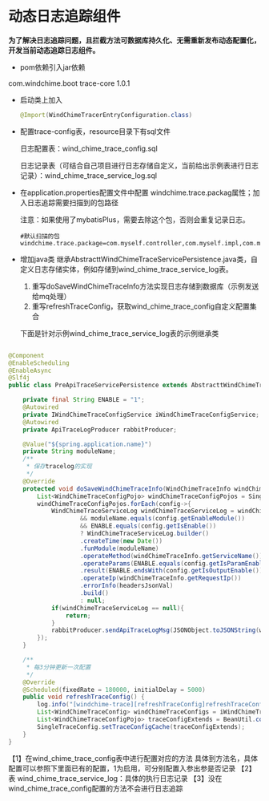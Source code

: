 # 动态日志追踪组件

**为了解决日志追踪问题，且拦截方法可数据库持久化、无需重新发布动态配置化，开发当前动态追踪日志组件。**



- pom依赖引入jar依赖

<dependency>
    <groupId>com.windchime.boot</groupId>
    <artifactId>trace-core</artifactId>
    <version>1.0.1</version>
</dependency>

- 启动类上加入

  ```java
  @Import(WindChimeTracerEntryConfiguration.class)
  ```

- 配置trace-config表，resource目录下有sql文件

  日志配置表：wind_chime_trace_config.sql

  日志记录表（可结合自己项目进行日志存储自定义，当前给出示例表进行日志记录）：wind_chime_trace_service_log.sql

- 在application.properties配置文件中配置 windchime.trace.packag属性；加入日志追踪需要扫描到的包路径

  注意：如果使用了mybatisPlus，需要去除这个包，否则会重复记录日志。

  ```properties
  #默认扫描的包
  windchime.trace.package=com.myself.controller,com.myself.impl,com.myself.mapper,!com.baomidou.mybatisplus
  ```



- 增加java类 继承AbstracttWindChimeTraceServicePersistence.java类，自定义日志存储实体，例如存储到wind_chime_trace_service_log表。

  1. 重写doSaveWindChimeTraceInfo方法实现日志存储到数据库（示例发送给mq处理）
  2. 重写refreshTraceConfig，获取wind_chime_trace_config自定义配置集合

  下面是针对示例wind_chime_trace_service_log表的示例继承类

```java

@Component
@EnableScheduling
@EnableAsync
@Slf4j
public class PreApiTraceServicePersistence extends AbstracttWindChimeTraceServicePersistence {

    private final String ENABLE = "1";
    @Autowired
    private IWindChimeTraceConfigService iWindChimeTraceConfigService;
    @Autowired
    private ApiTraceLogProducer rabbitProducer;

    @Value("${spring.application.name}")
    private String moduleName;
    /**
     * 保存tracelog的实现
     */
    @Override
    protected void doSaveWindChimeTraceInfo(WindChimeTraceInfo windChimeTraceInfo, String headersJsonVal) {
        List<WindChimeTraceConfigPojo> windChimeTraceConfigPojos = SingleTraceConfig.getTraceConfigMap();
        windChimeTraceConfigPojos.forEach(config->{
            WindChimeTraceServiceLog windChimeTraceServiceLog = windChimeTraceInfo.getServiceName().equals(config.getConfigMethod())
                    && moduleName.equals(config.getEnableModule())
                    && ENABLE.equals(config.getIsEnable())
                    ? WindChimeTraceServiceLog.builder()
                    .createTime(new Date())
                    .funModule(moduleName)
                    .operateMethod(windChimeTraceInfo.getServiceName())
                    .operateParams(ENABLE.equals(config.getIsParamEnable())?handleInput(windChimeTraceInfo.getArguments()):null)
                    .result(ENABLE.endsWith(config.getIsOutputEnable())?handleOutput(windChimeTraceInfo.getResult()):null)
                    .operateIp(windChimeTraceInfo.getRequestIp())
                    .errorInfo(headersJsonVal)
                    .build()
                    : null;
            if(windChimeTraceServiceLog == null){
                return;
            }
            rabbitProducer.sendApiTraceLogMsg(JSONObject.toJSONString(windChimeTraceServiceLog));
        });
    }

    /**
     * 每3分钟更新一次配置
     */
    @Override
    @Scheduled(fixedRate = 180000, initialDelay = 5000)
    public void refreshTraceConfig() {
        log.info("[windchime-trace][refreshTraceConfig]refreshTraceConfig-apiApplication");
        List<WindChimeTraceConfig> windChimeTraceConfigs = iWindChimeTraceConfigService.list();
        List<WindChimeTraceConfigPojo> traceConfigExtends = BeanUtil.copyToList(windChimeTraceConfigs, WindChimeTraceConfigPojo.class);
        SingleTraceConfig.setTraceConfigCache(traceConfigExtends);
    }
}

```





【1】在wind_chime_trace_config表中进行配置对应的方法 具体到方法名，具体配置可以参照下里面已有的配置，1为启用，可分别配置入参出参是否记录
【2】表 wind_chime_trace_service_log：具体的执行日志记录
【3】没在wind_chime_trace_config配置的方法不会进行日志追踪







